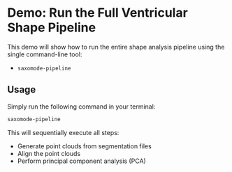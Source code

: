# Demo: Run the Full Ventricular Shape Pipeline

This demo will show how to run the entire shape analysis pipeline using the single command-line tool:

- `saxomode-pipeline`

## Usage

Simply run the following command in your terminal:

```bash
saxomode-pipeline
```

This will sequentially execute all steps:

- Generate point clouds from segmentation files
- Align the point clouds
- Perform principal component analysis (PCA)